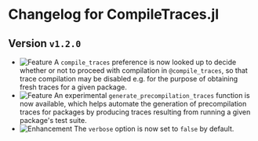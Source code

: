 # Changelog for CompileTraces.jl

## Version `v1.2.0`

- ![Feature][badge-feature] A `compile_traces` preference is now looked up to decide whether or not to proceed with compilation in `@compile_traces`, so that trace compilation may be disabled e.g. for the purpose of obtaining fresh traces for a given package.
- ![Feature][badge-feature] An experimental `generate_precompilation_traces` function is now available, which helps automate the generation of precompilation traces for packages by producing traces resulting from running a given package's test suite.
- ![Enhancement][badge-enhancement] The `verbose` option is now set to `false` by default.

[badge-breaking]: https://img.shields.io/badge/BREAKING-red.svg
[badge-deprecation]: https://img.shields.io/badge/deprecation-orange.svg
[badge-feature]: https://img.shields.io/badge/feature-green.svg
[badge-enhancement]: https://img.shields.io/badge/enhancement-blue.svg
[badge-bugfix]: https://img.shields.io/badge/bugfix-purple.svg
[badge-security]: https://img.shields.io/badge/security-black.svg
[badge-experimental]: https://img.shields.io/badge/experimental-lightgrey.svg
[badge-maintenance]: https://img.shields.io/badge/maintenance-gray.svg

<!--
# Badges (reused from the CHANGELOG.md of Documenter.jl)

![BREAKING][badge-breaking]
![Deprecation][badge-deprecation]
![Feature][badge-feature]
![Enhancement][badge-enhancement]
![Bugfix][badge-bugfix]
![Security][badge-security]
![Experimental][badge-experimental]
![Maintenance][badge-maintenance]
-->
